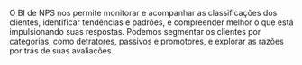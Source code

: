 O BI de NPS nos permite monitorar e acompanhar as classificações dos clientes, identificar tendências e padrões, e compreender melhor o que está impulsionando suas respostas. Podemos segmentar os clientes por categorias, como detratores, passivos e promotores, e explorar as razões por trás de suas avaliações.
